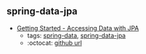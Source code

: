 spring-data-jpa 
---
* [Getting Started - Accessing Data with JPA](https://spring.io/guides/gs/accessing-data-jpa/)
    * tags: [spring-data](../tags/spring-data.md), [spring-data-jpa](../tags/spring-data-jpa.md)
    * :octocat: [github url](https://github.com/spring-guides/gs-accessing-data-jpa)
